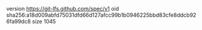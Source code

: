 version https://git-lfs.github.com/spec/v1
oid sha256:a18d009abfd75031dfd66d127afcc99b1b0946225bbd83cfe8ddcb926fa99dc8
size 1045
